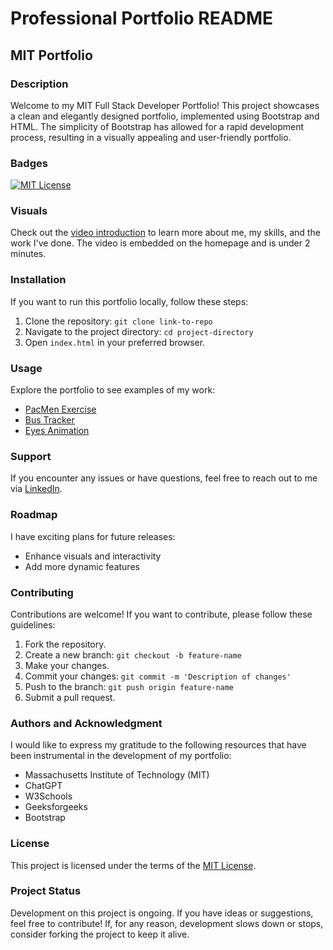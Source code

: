 # Professional Portfolio README

## MIT Portfolio

### Description

Welcome to my MIT Full Stack Developer Portfolio! This project showcases a clean and elegantly designed portfolio, implemented using Bootstrap and HTML. The simplicity of Bootstrap has allowed for a rapid development process, resulting in a visually appealing and user-friendly portfolio.

### Badges

[![MIT License](https://img.shields.io/badge/License-MIT-blue.svg)](https://github.com/mmarkiewiczalsaeedi/mitxpro-portfolio-project/blob/main/LICENSE)

### Visuals

Check out the [video introduction](https://www.youtube.com/watch?v=TqLMlGNNXQg) to learn more about me, my skills, and the work I've done. The video is embedded on the homepage and is under 2 minutes.

### Installation

If you want to run this portfolio locally, follow these steps:

1. Clone the repository: `git clone link-to-repo`
2. Navigate to the project directory: `cd project-directory`
3. Open `index.html` in your preferred browser.

### Usage

Explore the portfolio to see examples of my work:

- [PacMen Exercise](link-to-pacmen-repo)
- [Bus Tracker](link-to-bus-tracker-repo)
- [Eyes Animation](link-to-eyes-animation-repo)

### Support

If you encounter any issues or have questions, feel free to reach out to me via [LinkedIn](https://www.linkedin.com/in/mmarkiewiczalsaeedi/?originalSubdomain=de).

### Roadmap

I have exciting plans for future releases:

- Enhance visuals and interactivity
- Add more dynamic features

### Contributing

Contributions are welcome! If you want to contribute, please follow these guidelines:

1. Fork the repository.
2. Create a new branch: `git checkout -b feature-name`
3. Make your changes.
4. Commit your changes: `git commit -m 'Description of changes'`
5. Push to the branch: `git push origin feature-name`
6. Submit a pull request.

### Authors and Acknowledgment

I would like to express my gratitude to the following resources that have been instrumental in the development of my portfolio:

- Massachusetts Institute of Technology (MIT)
- ChatGPT
- W3Schools
- Geeksforgeeks
- Bootstrap

### License

This project is licensed under the terms of the [MIT License](https://github.com/mmarkiewiczalsaeedi/mitxpro-portfolio-project/blob/main/LICENSE).

### Project Status

Development on this project is ongoing. If you have ideas or suggestions, feel free to contribute! If, for any reason, development slows down or stops, consider forking the project to keep it alive.

